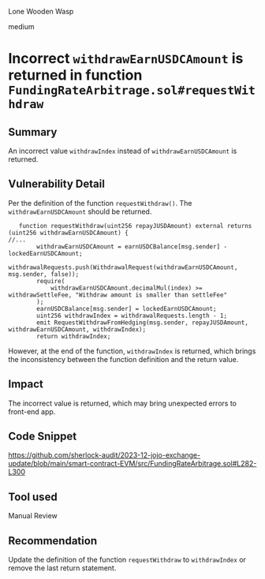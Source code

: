 Lone Wooden Wasp

medium

# Incorrect `withdrawEarnUSDCAmount` is returned in function `FundingRateArbitrage.sol#requestWithdraw`

## Summary
An incorrect value `withdrawIndex` instead of `withdrawEarnUSDCAmount` is returned.
## Vulnerability Detail
Per the definition of the function `requestWithdraw()`. The `withdrawEarnUSDCAmount` should be returned.
```solidity
   function requestWithdraw(uint256 repayJUSDAmount) external returns (uint256 withdrawEarnUSDCAmount) {
//...
        withdrawEarnUSDCAmount = earnUSDCBalance[msg.sender] - lockedEarnUSDCAmount;
        withdrawalRequests.push(WithdrawalRequest(withdrawEarnUSDCAmount, msg.sender, false));
        require(
            withdrawEarnUSDCAmount.decimalMul(index) >= withdrawSettleFee, "Withdraw amount is smaller than settleFee"
        );
        earnUSDCBalance[msg.sender] = lockedEarnUSDCAmount;
        uint256 withdrawIndex = withdrawalRequests.length - 1;
        emit RequestWithdrawFromHedging(msg.sender, repayJUSDAmount, withdrawEarnUSDCAmount, withdrawIndex);
        return withdrawIndex;
```
However, at the end of the function, `withdrawIndex` is returned, which brings the inconsistency between the function definition and the return value.
## Impact
The incorrect value is returned, which may bring unexpected errors to front-end app.
## Code Snippet
https://github.com/sherlock-audit/2023-12-jojo-exchange-update/blob/main/smart-contract-EVM/src/FundingRateArbitrage.sol#L282-L300
## Tool used

Manual Review

## Recommendation
Update the definition of the function `requestWithdraw` to `withdrawIndex` or remove the last return statement.